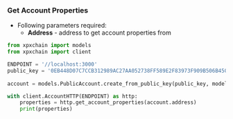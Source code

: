 ### Get Account Properties

- Following parameters required:
  - **Address** - address to get account properties from

```python
from xpxchain import models
from xpxchain import client

ENDPOINT = '//localhost:3000'
public_key = '0EB448D07C7CCB312989AC27AA052738FF589E2F83973F909B506B450DC5C4E2'
 
account = models.PublicAccount.create_from_public_key(public_key, models.NetworkType.MIJIN_TEST)

with client.AccountHTTP(ENDPOINT) as http:
    properties = http.get_account_properties(account.address)
    print(properties)
```


